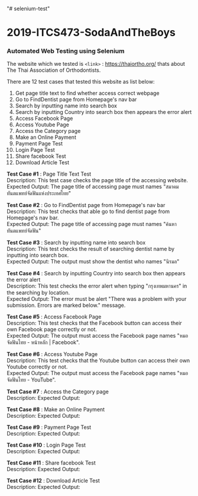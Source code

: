 "# selenium-test" 
# 2019-ITCS473-SodaAndTheBoys
### Automated Web Testing using Selenium

The website which we tested is `<link>` : <https://thaiortho.org/> thats about The Thai Association of Orthodontists.

There are 12 test cases that tested this website as list below:
                
1. Get page title text to find whether access correct webpage 
2. Go to FindDentist page from Homepage's nav bar
3. Search by inputting name into search box
4. Search by inputting Country into search box then appears the error alert
5. Access Facebook Page 
6. Access Youtube Page
7. Access the Category page
8. Make an Online Payment
9. Payment Page Test
10. Login Page Test
11. Share facebook Test
12. Download Article Test


**Test Case #1** : Page Title Text Test  
Description: This test case checks the page title of the accessing website.  
Expected Output: The page title of accessing page must names "สมาคมทันตแพทย์จัดฟันแห่งประเทศไทย"

**Test Case #2** : Go to FindDentist page from Homepage's nav bar  
Description: This test checks that able go to find dentist page from Homepage's nav bar.  
Expected Output: The page title of accessing page must names "ค้นหาทันตแพทย์จัดฟัน"

**Test Case #3** : Search by inputting name into search box  
Description: This test checks the result of searching dentist name by inputting into search box.  
Expected Output: The output must show the dentist who names "นิรมล"

**Test Case #4** : Search by inputting Country into search box then appears the error alert  
Description: This test checks the error alert when typing "กรุงเทพมหานคร" in the searching by location.  
Expected Output: The error must be alert "There was a problem with your submission. Errors are marked below." message.

**Test Case #5** : Access Facebook Page  
Description: This test checks that the Facebook button can access their own Facebook page correctly or not.  
Expected Output: The output must access the Facebook page names "หมอจัดฟันไทย - หน้าหลัก | Facebook". 

**Test Case #6** : Access Youtube Page  
Description: This test checks that the Youtube button can access their own Youtube correctly or not.  
Expected Output: The output must access the Facebook page names "หมอจัดฟันไทย - YouTube". 

**Test Case #7** : Access the Category page  
Description:
Expected Output: 

**Test Case #8** : Make an Online Payment  
Description:
Expected Output: 

**Test Case #9** : Payment Page Test  
Description:
Expected Output: 

**Test Case #10** : Login Page Test  
Description:
Expected Output: 

**Test Case #11** : Share facebook Test  
Description:
Expected Output: 

**Test Case #12** : Download Article Test  
Description:
Expected Output: 


